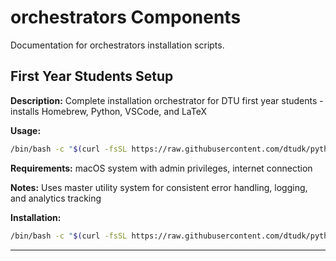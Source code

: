 # orchestrators Components

Documentation for orchestrators installation scripts.

## First Year Students Setup

**Description:** Complete installation orchestrator for DTU first year students - installs Homebrew, Python, VSCode, and LaTeX

**Usage:**
```bash
/bin/bash -c "$(curl -fsSL https://raw.githubusercontent.com/dtudk/pythonsupport-scripts/main/MacOS/Components/orchestrators/first_year_students.sh)"
```

**Requirements:** macOS system with admin privileges, internet connection

**Notes:** Uses master utility system for consistent error handling, logging, and analytics tracking

**Installation:**
```bash
/bin/bash -c "$(curl -fsSL https://raw.githubusercontent.com/dtudk/pythonsupport-scripts/main/MacOS/Components/orchestrators/first_year_students.sh)"
```

---

